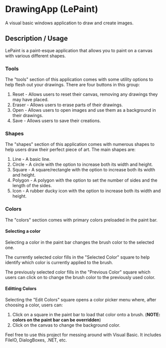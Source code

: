 # DrawingApp (LePaint)
A visual basic windows application to draw and create images.
## Description / Usage
LePaint is a paint-esque application that allows you to paint on a canvas with various different shapes.

### Tools
The "tools" section of this application comes with some utility options to help flesh out your drawings. There are four buttons in this group:
1. Reset - Allows users to reset their canvas, removing any drawings they may have placed.
2. Eraser - Allows users to erase parts of their drawings.
3. Open - Allows users to open images and use them as a background in their drawings.
4. Save - Allows users to save their creations.

### Shapes
The "shapes" section of this application comes with numerous shapes to help users draw their perfect piece of art. The main shapes are:
1. Line - A basic line.
2. Circle - A circle with the option to increase both its width and height.
3. Square - A square/rectangle with the option to increase both its width and height.
4. Polygon - A polygon with the option to set the number of sides and the length of the sides.
5. Icon - A rubber ducky icon with the option to increase both its width and height.

### Colors
The "colors" section comes with primary colors preloaded in the paint bar. 

#### Selecting a color
Selecting a color in the paint bar changes the brush color to the selected one. 

The currently selected color fills in the "Selected Color" square to help identify which color is currently applied to the brush. 

The previously selected color fills in the "Previous Color" square which users can click on to change the brush color to the previously used color.

#### Editting Colors
Selecting the "Edit Colors" square opens a color picker menu where, after choosing a color, users can:
1. Click on a square in the paint bar to load that color onto a brush. (**NOTE: colors on the paint bar can be overridden**)
2. Click on the canvas to change the background color.



Feel free to use this project for messing around with Visual Basic. It includes FileIO, DialogBoxes, .NET, etc.
